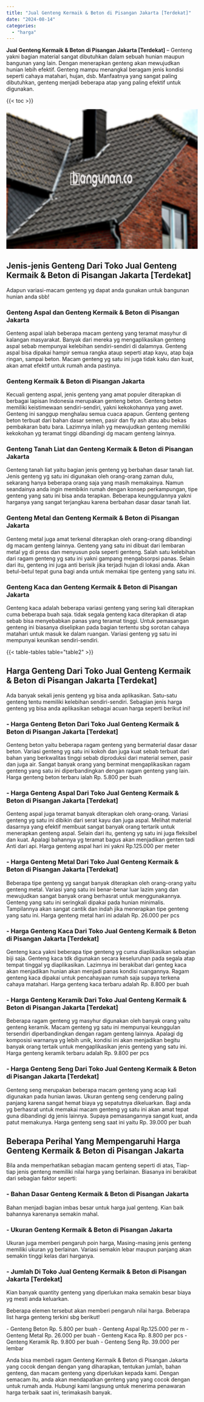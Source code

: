 ```yaml
---
title: "Jual Genteng Kermaik & Beton di Pisangan Jakarta [Terdekat]"
date: "2024-08-14"
categories: 
  - "harga"
---
```


**Jual Genteng Kermaik & Beton di Pisangan Jakarta \[Terdekat\]** – Genteng yakni bagian material sangat dibutuhkan dalam sebuah hunian maupun bangunan yang lain. Dengan menerapkan genteng akan mewujudkan hunian lebih efektif. Genteng mampu menangkal beragam jenis kondisi seperti cahaya matahari, hujan, dsb. Manfaatnya yang sangat paling dibutuhkan, genteng menjadi beberapa atap yang paling efektif untuk digunakan.

{{< toc >}}

![Jual Genteng Kermaik & Beton di Pisangan Jakarta [Terdekat]](/images/genteng-minimalis-murah08.png)

## Jenis-jenis Genteng Dari Toko Jual Genteng Kermaik & Beton di Pisangan Jakarta \[Terdekat\]

Adapun variasi-macam genteng yg dapat anda gunakan untuk bangunan hunian anda sbb!

### Genteng Aspal dan Genteng Kermaik & Beton di Pisangan Jakarta

Genteng aspal ialah beberapa macam genteng yang teramat masyhur di kalangan masyarakat. Banyak dari mereka yg mengaplikasikan genteng aspal sebab mempunyai kelebihan sendiri-sendiri di dalamnya. Genteng aspal bisa dipakai hampir semua rangka ataup seperti atap kayu, atap baja ringan, sampai beton. Macam genteng yg satu ini juga tidak kaku dan kuat, akan amat efektif untuk rumah anda pastinya.

### Genteng Kermaik & Beton di Pisangan Jakarta

Kecuali genteng aspal, jenis genteng yang amat populer diterapkan di berbagai lapisan Indonesia merupakan genteng beton. Genteng beton memiliki keistimewaan sendiri-sendiri, yakni kekokohannya yang awet. Genteng ini sanggup menghalau semua cuaca apapun. Genteng genteng beton terbuat dari bahan dasar semen, pasir dan fly ash atau abu bekas pembakaran batu bara. Lazimnya inilah yg mewujudkan genteng memiliki kekokohan yg teramat tinggi dibandingi dg macam genteng lainnya.

### Genteng Tanah Liat dan Genteng Kermaik & Beton di Pisangan Jakarta

Genteng tanah liat yaitu bagian jenis genteng yg berbahan dasar tanah liat. Jenis genteng yg satu ini digunakan oleh orang-orang zaman dulu, sekarang hanya beberapa orang saja yang masih memakainya. Namun seandainya anda ingin membikin rumah dengan konsep perkampungan, tipe genteng yang satu ini bisa anda terapkan. Beberapa keunggulannya yakni harganya yang sangat terjangkau karena berbahan dasar dasar tanah liat.

### Genteng Metal dan Genteng Kermaik & Beton di Pisangan Jakarta

Genteng metal juga amat terkenal diterapkan oleh orang-orang dibandingi dg macam genteng lainnya. Genteng yang satu ini dibuat dari lembaran metal yg di press dan menyusun pola seperti genteng. Salah satu kelebihan dari ragam genteng yg satu ini yakni gampang mengabsorpsi panas. Selain dari itu, genteng ini juga anti berisik jika terjadi hujan di lokasi anda. Akan betul-betul tepat guna bagi anda untuk memakai tipe genteng yang satu ini.

### Genteng Kaca dan Genteng Kermaik & Beton di Pisangan Jakarta

Genteng kaca adalah beberapa variasi genteng yang sering kali diterapkan cuma beberapa buah saja. tidak segala genteng kaca diterapkan di atap sebab bisa menyebabkan panas yang teramat tinggi. Untuk pemasangan genteng ini biasanya diselipkan pada bagian tertentu sbg sorotan cahaya matahari untuk masuk ke dalam ruangan. Variasi genteng yg satu ini mempunyai keunikan sendiri-sendiri.

{{< table-tables table="table2" >}}

## Harga Genteng Dari Toko Jual Genteng Kermaik & Beton di Pisangan Jakarta \[Terdekat\]

Ada banyak sekali jenis genteng yg bisa anda aplikasikan. Satu-satu genteng tentu memiliki kelebihan sendiri-sendiri. Sebagian jenis harga genteng yg bisa anda aplikasikan sebagai acuan harga seperti berikut ini!

### \- Harga Genteng Beton Dari Toko Jual Genteng Kermaik & Beton di Pisangan Jakarta \[Terdekat\]

Genteng beton yaitu beberapa ragam genteng yang bermaterial dasar dasar beton. Variasi genteng yg satu ini kokoh dan juga kuat sebab terbuat dari bahan yang berkwalitas tinggi sebab diproduksi dari material semen, pasir dan juga air. Sangat banyak orang yang berminat mengaplikasikan ragam genteng yang satu ini diperbandingkan dengan ragam genteng yang lain. Harga genteng beton terbaru ialah Rp. 5.800 per buah

### \- Harga Genteng Aspal Dari Toko Jual Genteng Kermaik & Beton di Pisangan Jakarta \[Terdekat\]

Genteng aspal juga teramat banyak diterapkan oleh orang-orang. Variasi genteng yg satu ini dibikin dari serat kayu dan juga aspal. Melihat material dasarnya yang efektif membuat sangat banyak orang tertarik untuk menerapkan genteng aspal. Selain dari itu, genteng yg satu ini juga fleksibel dan kuat. Apalagi bahannya yg teramat bagus akan menjadikan genten tadi Anti dari api. Harga genteng aspal hari ini yakni Rp.125.000 per meter

### \- Harga Genteng Metal Dari Toko Jual Genteng Kermaik & Beton di Pisangan Jakarta \[Terdekat\]

Beberapa tipe genteng yg sangat banyak diterapkan oleh orang-orang yaitu genteng metal. Variasi yang satu ini benar-benar luar lazim yang dan mewujudkan sangat banyak orang berhasrat untuk menggunakannya. Genteng yang satu ini seringkali dipakai pada hunian minimalis. Tampilannya akan sangat cantik dan indah jika menerapkan tipe genteng yang satu ini. Harga genteng metal hari ini adalah Rp. 26.000 per pcs

### \- Harga Genteng Kaca Dari Toko Jual Genteng Kermaik & Beton di Pisangan Jakarta \[Terdekat\]

Genteng kaca yakni beberapa tipe genteng yg cuma diaplikasikan sebagian biji saja. Genteng kaca tdk digunakan secara keseluruhan pada segala atap tempat tinggal yg diaplikasikan. Lazimnya ini berakibat dari genteg kaca akan menjadikan hunian akan menjadi panas kondisi ruangannya. Ragam genteng kaca dipakai untuk pencahayaan rumah saja supaya terkena cahaya matahari. Harga genteng kaca terbaru adalah Rp. 8.800 per buah

### \- Harga Genteng Keramik Dari Toko Jual Genteng Kermaik & Beton di Pisangan Jakarta \[Terdekat\]

Beberapa ragam genteng yg masyhur digunakan oleh banyak orang yaitu genteng keramik. Macam genteng yg satu ini mempunyai keunggulan tersendiri diperbandingkan dengan ragam genteng lainnya. Apalagi dg komposisi warnanya yg lebih unik, kondisi ini akan menjadikan begitu banyak orang tertaik untuk mengaplikasikan jenis genteng yang satu ini. Harga genteng keramik terbaru adalah Rp. 9.800 per pcs

### \- Harga Genteng Seng Dari Toko Jual Genteng Kermaik & Beton di Pisangan Jakarta \[Terdekat\]

Genteng seng merupakan beberapa macam genteng yang acap kali digunakan pada hunian lawas. Ukuran genteng seng cenderung paling panjang karena sangat hemat biaya yg sepatutnya dikeluarkan. Bagi anda yg berhasrat untuk memakai macam genteng yg satu ini akan amat tepat guna dibandingi dg jenis lainnya. Supaya pemasangannya sangat kuat, anda patut memakunya. Harga genteng seng saat ini yaitu Rp. 39.000 per buah

## Beberapa Perihal Yang Mempengaruhi Harga Genteng Kermaik & Beton di Pisangan Jakarta

Bila anda memperhatikan sebagian macam genteng seperti di atas, Tiap-tiap jenis genteng memiliki nilai harga yang berlainan. Biasanya ini berakibat dari sebagian faktor seperti:

### \- Bahan Dasar Genteng Kermaik & Beton di Pisangan Jakarta

Bahan menjadi bagian imbas besar untuk harga jual genteng. Kian baik bahannya karenanya semakin mahal.

### \- Ukuran Genteng Kermaik & Beton di Pisangan Jakarta

Ukuran juga memberi pengaruh poin harga, Masing-masing jenis genteng memiliki ukuran yg berlainan. Variasi semakin lebar maupun panjang akan semakin tinggi kelas dari harganya.

### \- Jumlah Di Toko Jual Genteng Kermaik & Beton di Pisangan Jakarta \[Terdekat\]

Kian banyak quantity genteng yang diperlukan maka semakin besar biaya yg mesti anda keluarkan.

Beberapa elemen tersebut akan memberi pengaruh nilai harga. Beberapa list harga genteng terkini sbg berikut!

\- Genteng Beton Rp. 5.800 per buah - Genteng Aspal Rp.125.000 per m - Genteng Metal Rp. 26.000 per buah - Genteng Kaca Rp. 8.800 per pcs - Genteng Keramik Rp. 9.800 per buah - Genteng Seng Rp. 39.000 per lembar

Anda bisa membeli ragam Genteng Kermaik & Beton di Pisangan Jakarta yang cocok dengan dengan yang diharapkan, tentukan jumlah, bahan genteng, dan macam genteng yang diperlukan kepada kami. Dengan semacam itu, anda akan mendapatkan genteng yang yang cocok dengan untuk rumah anda. Hubungi kami langsung untuk menerima penawaran harga terbaik saat ini, terimakasih banyak.
